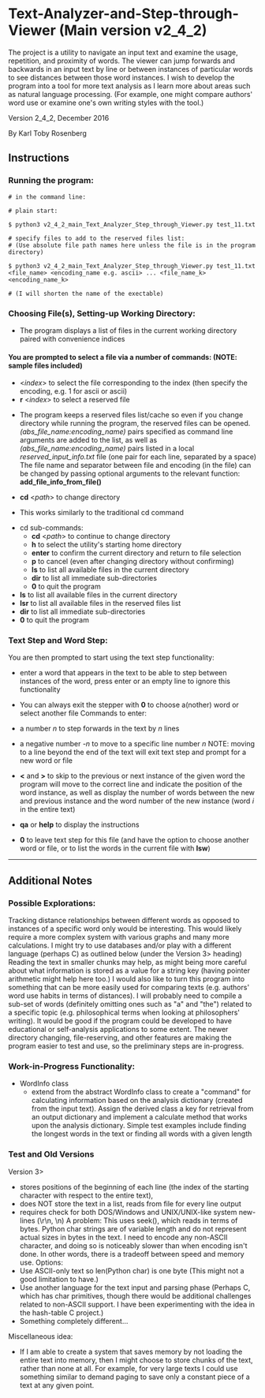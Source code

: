 # Text-Analyzer-and-Step-through-Viewer (Main version v2_4_2)
The project is a utility to navigate an input text and examine the usage, 
repetition, and proximity of words.
The viewer can jump forwards and backwards in an input text by line or 
between instances of particular words to see distances between those 
word instances. I wish to develop the program into a tool for 
more text analysis as I learn more about areas such as
natural language processing. (For example, one might compare authors' word
use or examine one's own writing styles with the tool.)

Version 2_4_2, December 2016

By Karl Toby Rosenberg

## Instructions

### Running the program:
    # in the command line:

    # plain start:
    
    $ python3 v2_4_2_main_Text_Analyzer_Step_through_Viewer.py test_11.txt

    # specify files to add to the reserved files list: 
    # (Use absolute file path names here unless the file is in the program directory)
    
    $ python3 v2_4_2_main_Text_Analyzer_Step_through_Viewer.py test_11.txt 
    <file_name> <encoding_name e.g. ascii> ... <file_name_k> <encoding_name_k>

    # (I will shorten the name of the exectable)
    
### Choosing File(s), Setting-up Working Directory:
- The program displays a list of files in the current working directory
 paired with convenience indices
 
 #### You are prompted to select a file via a number of commands: (NOTE: sample files included)

- \<*index*> to select the file corresponding to the index (then specify the encoding, e.g. 1 for ascii or ascii)
- __r__ \<*index*> to select a reserved file
 * The program keeps a reserved files list/cache so even if you change
 directory while running the program, the reserved files can be opened.
 *(abs_file_name:encoding_name)* pairs specified as command line arguments are added to the list,
 as well as *(abs_file_name:encoding_name)* pairs listed in a local *reserved_input_info.txt*
 file (one pair for each line, separated by a space)
 The file name and separator between file and encoding (in the file) can be
 changed by passing optional arguments to the relevant function: 
  __add_file_info_from_file()__
- __cd__ \<*path*> to change directory
 * This works similarly to the traditional cd command
 - cd sub-commands:
    * __cd__ \<*path*> to continue to change directory
    * __h__ to select the utility's starting home directory
    * __enter__ to confirm the current directory and return to file selection
    * __p__ to cancel (even after changing directory without confirming)
    * __ls__ to list all available files in the current directory
    * __dir__ to list all immediate sub-directories
    * __0__ to quit the program
- __ls__ to list all available files in the current directory
- __lsr__ to list all available files in the reserved files list
- __dir__ to list all immediate sub-directories
- __0__ to quit the program 

### Text Step and Word Step:
You are then prompted to start using the text step functionality:
- enter a word that appears in the text to be able to step
between instances of the word, press enter or an empty line to
ignore this functionality 
- You can always exit the stepper with __0__ to
choose a(nother) word or select another file
Commands to enter:
- a number *n* to step forwards in the text by *n* lines
- a negative number *-n* to move to a specific line number *n*
NOTE: moving to a line beyond the end of the text will exit text step
and prompt for a new word or file

- __<__ and __>__ to skip to the previous or next instance of the given word
 the program will move to the correct line and
 indicate the position of the word instance, as well as display
 the number of words between the new and previous instance and the 
 word number of the new instance (word *i* in the entire text)
- __qa__ or __help__ to display the instructions
- __0__ to leave text step for this file 
 (and have the option to choose another word or file, or to list the words in the current file with __lsw__)

- - - - - - - - - - - - - - - - - - - - - - - - - - - - - - - - - - - - - - -
## Additional Notes

### Possible Explorations:
Tracking distance relationships between different words as opposed to 
instances of a specific word only would be interesting.
This would likely require a more complex system with various graphs 
and many more calculations. I might try to use databases and/or play with
a different language (perhaps C) as outlined below (under the Version 3>
heading) Reading the text in smaller chunks may help, as might being
more careful about what information is stored as a value for a string key
(having pointer arithmetic might help here too.)
I would also like to turn this program into something that can be more easily 
used for comparing texts (e.g. authors' word use habits in terms of distances). 
I will probably need to compile a sub-set of words (definitely omitting
ones such as "a" and "the") related to a specific topic (e.g. philosophical
terms when looking at philosophers' writing).
It would be good if the program could be developed to have educational or 
self-analysis applications to some extent. The newer directory changing, 
file-reserving, and other features are making the program easier 
to test and use, so the preliminary steps are in-progress.

### Work-in-Progress Functionality:
- WordInfo class
    * extend from the abstract WordInfo class to create a "command" for
    calculating information based on the analysis dictionary 
    (created from the input text). Assign the derived class a key
    for retrieval from an output dictionary and implement a calculate method
    that works upon the analysis dictionary. Simple test examples include
    finding the longest words in the text or finding all words with a given
    length 

### Test and Old Versions
Version 3> 
- stores positions of the beginning of each line 
(the index of the starting character with respect to the entire text),
- does NOT store the text in a list, reads from file for every line output
- requires check for both DOS/Windows and 
UNIX/UNIX-like system new-lines (\r\n, \n)
A problem: This uses seek(), which reads in terms of bytes. Python
char strings are of variable length and do not represent actual
sizes in bytes in the text. I need to encode any non-ASCII character,
and doing so is noticeably slower than when encoding isn't done. 
In other words, there is a tradeoff between speed and memory use.
Options:
- Use ASCII-only text so len(Python char) is one byte
(This might not a good limitation to have.)
- Use another language for the text input and parsing phase (Perhaps C,
which has char primitives, though there would be additional challenges
related to non-ASCII support. I have been experimenting with the idea
in the hash-table C project.)
- Something completely different...

Miscellaneous idea:
- If I am able to create a system that saves memory by not loading the entire
text into memory, then I might choose to store chunks of the text, 
rather than none at all. For example, for very large texts I could use something
similar to demand paging to save only a constant piece of a text at any 
given point.
